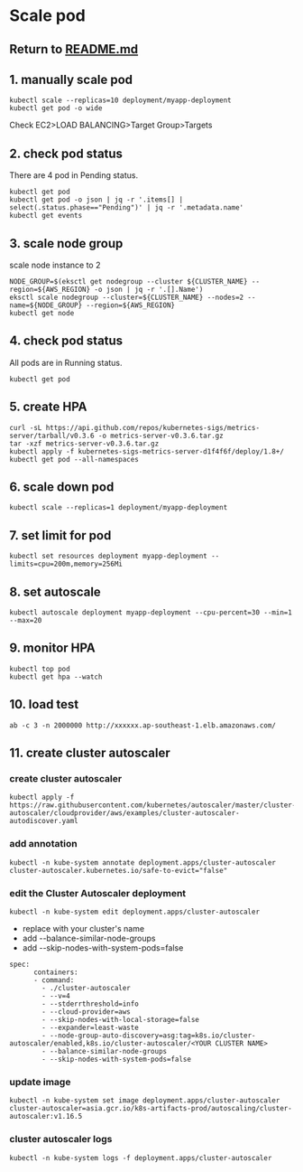# Scale pod

## Return to [README.md](README.md)

## 1. manually scale pod
```
kubectl scale --replicas=10 deployment/myapp-deployment
kubectl get pod -o wide
```
Check EC2>LOAD BALANCING>Target Group>Targets

## 2. check pod status
There are 4 pod in Pending status.
```
kubectl get pod
kubectl get pod -o json | jq -r '.items[] | select(.status.phase=="Pending")' | jq -r '.metadata.name'
kubectl get events
```
## 3. scale node group
scale node instance to 2
```
NODE_GROUP=$(eksctl get nodegroup --cluster ${CLUSTER_NAME} --region=${AWS_REGION} -o json | jq -r '.[].Name')
eksctl scale nodegroup --cluster=${CLUSTER_NAME} --nodes=2 --name=${NODE_GROUP} --region=${AWS_REGION}
kubectl get node
```
## 4. check pod status
All pods are in Running status.
```
kubectl get pod
```

## 5. create HPA
```
curl -sL https://api.github.com/repos/kubernetes-sigs/metrics-server/tarball/v0.3.6 -o metrics-server-v0.3.6.tar.gz
tar -xzf metrics-server-v0.3.6.tar.gz
kubectl apply -f kubernetes-sigs-metrics-server-d1f4f6f/deploy/1.8+/
kubectl get pod --all-namespaces
```
## 6. scale down pod
```
kubectl scale --replicas=1 deployment/myapp-deployment
```

## 7. set limit for pod
```
kubectl set resources deployment myapp-deployment --limits=cpu=200m,memory=256Mi
```

## 8. set autoscale
```
kubectl autoscale deployment myapp-deployment --cpu-percent=30 --min=1 --max=20
```

## 9. monitor HPA
```
kubectl top pod
kubectl get hpa --watch
```

## 10. load test
```
ab -c 3 -n 2000000 http://xxxxxx.ap-southeast-1.elb.amazonaws.com/ 
```

## 11. create cluster autoscaler

### create cluster autoscaler
```
kubectl apply -f https://raw.githubusercontent.com/kubernetes/autoscaler/master/cluster-autoscaler/cloudprovider/aws/examples/cluster-autoscaler-autodiscover.yaml
```

### add annotation
```
kubectl -n kube-system annotate deployment.apps/cluster-autoscaler cluster-autoscaler.kubernetes.io/safe-to-evict="false"
```

### edit the Cluster Autoscaler deployment 
```
kubectl -n kube-system edit deployment.apps/cluster-autoscaler
```
- replace <YOUR CLUSTER NAME> with your cluster's name
- add --balance-similar-node-groups
- add --skip-nodes-with-system-pods=false
  
```
spec:
      containers:
      - command:
        - ./cluster-autoscaler
        - --v=4
        - --stderrthreshold=info
        - --cloud-provider=aws
        - --skip-nodes-with-local-storage=false
        - --expander=least-waste
        - --node-group-auto-discovery=asg:tag=k8s.io/cluster-autoscaler/enabled,k8s.io/cluster-autoscaler/<YOUR CLUSTER NAME>
        - --balance-similar-node-groups
        - --skip-nodes-with-system-pods=false
```

### update image
```
kubectl -n kube-system set image deployment.apps/cluster-autoscaler cluster-autoscaler=asia.gcr.io/k8s-artifacts-prod/autoscaling/cluster-autoscaler:v1.16.5
```

### cluster autoscaler logs
```
kubectl -n kube-system logs -f deployment.apps/cluster-autoscaler
```
